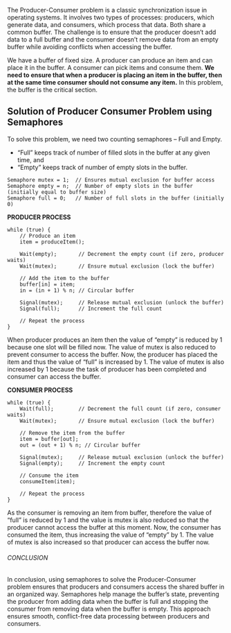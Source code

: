 
The Producer-Consumer problem is a classic synchronization issue in operating systems. It involves two types of processes: producers, which generate data, and consumers, which process that data. Both share a common buffer. The challenge is to ensure that the producer doesn’t add data to a full buffer and the consumer doesn’t remove data from an empty buffer while avoiding conflicts when accessing the buffer.

We have a buffer of fixed size.
A producer can produce an item and can place it in the buffer.
A consumer can pick items and consume them.
**We need to ensure that when a producer is placing an item in the buffer, then at the same time consumer should not consume any item.** In this problem, the buffer is the critical section.


## Solution of Producer Consumer Problem using Semaphores

To solve this problem, we need two counting semaphores – Full and Empty.
- “Full” keeps track of number of filled slots in the buffer at any given time, and 
- “Empty” keeps track of number of empty slots in the buffer.

```
Semaphore mutex = 1;  // Ensures mutual exclusion for buffer access
Semaphore empty = n;  // Number of empty slots in the buffer (initially equal to buffer size)
Semaphore full = 0;   // Number of full slots in the buffer (initially 0)
```



 **PRODUCER PROCESS**
```
while (true) {
    // Produce an item
    item = produceItem();

    Wait(empty);       // Decrement the empty count (if zero, producer waits)
    Wait(mutex);       // Ensure mutual exclusion (lock the buffer)

    // Add the item to the buffer
    buffer[in] = item;
    in = (in + 1) % n; // Circular buffer

    Signal(mutex);     // Release mutual exclusion (unlock the buffer)
    Signal(full);      // Increment the full count

    // Repeat the process
}
```

When producer produces an item then the value of “empty” is reduced by 1 because one slot will be filled now. The value of mutex is also reduced to prevent consumer to access the buffer. Now, the producer has placed the item and thus the value of “full” is increased by 1. The value of mutex is also increased by 1 because the task of producer has been completed and consumer can access the buffer.


**CONSUMER PROCESS**
```
while (true) {
    Wait(full);        // Decrement the full count (if zero, consumer waits)
    Wait(mutex);       // Ensure mutual exclusion (lock the buffer)

    // Remove the item from the buffer
    item = buffer[out];
    out = (out + 1) % n; // Circular buffer

    Signal(mutex);     // Release mutual exclusion (unlock the buffer)
    Signal(empty);     // Increment the empty count

    // Consume the item
    consumeItem(item);

    // Repeat the process
}
```

As the consumer is removing an item from buffer, therefore the value of “full” is reduced by 1 and the value is mutex is also reduced so that the producer cannot access the buffer at this moment. Now, the consumer has consumed the item, thus increasing the value of “empty” by 1. The value of mutex is also increased so that producer can access the buffer now.


###### CONCLUSION
In conclusion, using semaphores to solve the Producer-Consumer problem ensures that producers and consumers access the shared buffer in an organized way. Semaphores help manage the buffer’s state, preventing the producer from adding data when the buffer is full and stopping the consumer from removing data when the buffer is empty. This approach ensures smooth, conflict-free data processing between producers and consumers.